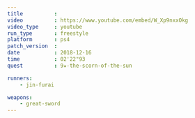```yaml
---
title          :
video          : https://www.youtube.com/embed/W_Xp9nxxOkg
video_type     : youtube
run_type       : freestyle
platform       : ps4
patch_version  :
date           : 2018-12-16
time           : 02'22"93
quest          : 9★-the-scorn-of-the-sun

runners:
    - jin-furai

weapons:
    - great-sword
---
```

